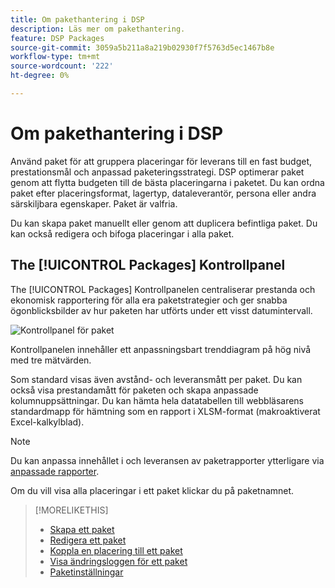 ```yaml
---
title: Om pakethantering i DSP
description: Läs mer om pakethantering.
feature: DSP Packages
source-git-commit: 3059a5b211a8a219b02930f7f5763d5ec1467b8e
workflow-type: tm+mt
source-wordcount: '222'
ht-degree: 0%

---
```


# Om pakethantering i DSP

Använd paket för att gruppera placeringar för leverans till en fast budget, prestationsmål och anpassad paketeringsstrategi. DSP optimerar paket genom att flytta budgeten till de bästa placeringarna i paketet. Du kan ordna paket efter placeringsformat, lagertyp, dataleverantör, persona eller andra särskiljbara egenskaper. Paket är valfria.

Du kan skapa paket manuellt eller genom att duplicera befintliga paket. Du kan också redigera och bifoga placeringar i alla paket.

## The [!UICONTROL Packages] Kontrollpanel

The [!UICONTROL Packages] Kontrollpanelen centraliserar prestanda och ekonomisk rapportering för alla era paketstrategier och ger snabba ögonblicksbilder av hur paketen har utförts under ett visst datumintervall.

![Kontrollpanel för paket](/help/dsp/assets/package-dashboard.png)

Kontrollpanelen innehåller ett anpassningsbart trenddiagram på hög nivå med tre mätvärden.

Som standard visas även avstånd- och leveransmått per paket. Du kan också visa prestandamått för paketen och skapa anpassade kolumnuppsättningar. Du kan hämta hela datatabellen till webbläsarens standardmapp för hämtning som en rapport i XLSM-format (makroaktiverat Excel-kalkylblad).

>[!NOTE]
>
>Du kan anpassa innehållet i och leveransen av paketrapporter ytterligare via [anpassade rapporter](/help/dsp/reports/report-about.md).

Om du vill visa alla placeringar i ett paket klickar du på paketnamnet.

>[!MORELIKETHIS]
>
>* [Skapa ett paket](package-create.md)
>* [Redigera ett paket](package-edit.md)
>* [Koppla en placering till ett paket](package-attach-placement.md)
>* [Visa ändringsloggen för ett paket](package-change-log.md)
>* [Paketinställningar](package-settings.md)

